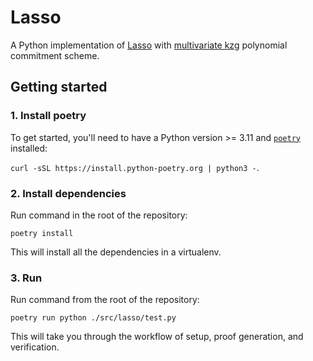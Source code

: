 # Lasso

A Python implementation of [Lasso](https://eprint.iacr.org/2023/1216.pdf) with [multivariate kzg](https://eprint.iacr.org/2011/587.pdf) polynomial commitment scheme.

## Getting started

### 1. Install poetry

To get started, you'll need to have a Python version >= 3.11 and [`poetry`](https://python-poetry.org) installed:

`curl -sSL https://install.python-poetry.org | python3 -`.

### 2. Install dependencies

Run command in the root of the repository:

`poetry install`

This will install all the dependencies in a virtualenv.

### 3. Run

Run command from the root of the repository:

`poetry run python ./src/lasso/test.py`

This will take you through the workflow of setup, proof generation, and verification.
